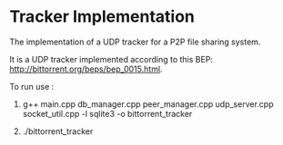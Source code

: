 # Tracker Implementation

The implementation of a UDP tracker for a P2P file sharing system.

It is a UDP tracker implemented according to this BEP:  http://bittorrent.org/beps/bep_0015.html.

To run use :

1) g++ main.cpp db_manager.cpp peer_manager.cpp udp_server.cpp socket_util.cpp -l sqlite3 -o bittorrent_tracker

2) ./bittorrent_tracker

